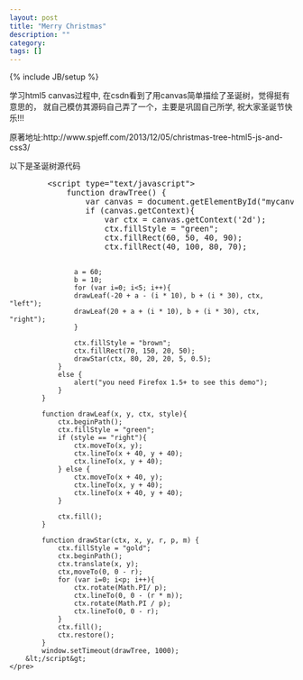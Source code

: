 ```yaml
---
layout: post
title: "Merry Christmas"
description: ""
category: 
tags: []
---
```

{% include JB/setup %}
<div>
    <p>学习html5 canvas过程中, 在csdn看到了用canvas简单描绘了圣诞树，觉得挺有意思的， 就自己模仿其源码自己弄了一个，主要是巩固自己所学, 祝大家圣诞节快乐!!!</p>
    原著地址:<a>http://www.spjeff.com/2013/12/05/christmas-tree-html5-js-and-css3/</a>
</div>

<div>
    <canvas id="mycanvas" height="200" width="200"></canvas>
    <script type="text/javascript">
        function drawTree() {
            var canvas = document.getElementById("mycanvas");
            if (canvas.getContext){
                var ctx = canvas.getContext('2d');
                ctx.fillStyle = "green";
                ctx.fillRect(60, 50, 40, 90);
                ctx.fillRect(40, 100, 80, 70);

                a = 60;
                b = 10;
                for (var i=0; i<5; i++){
                drawLeaf(-20 + a - (i * 10), b + (i * 30), ctx, "left");
                drawLeaf(20 + a + (i * 10), b + (i * 30), ctx, "right");
                }

                ctx.fillStyle = "brown";
                ctx.fillRect(70, 150, 20, 50);
                drawStar(ctx, 80, 20, 20, 5, 0.5);
            }
            else {
                alert("you need Firefox 1.5+ to see this demo");
            }
        }

        function drawLeaf(x, y, ctx, style){
            ctx.beginPath();
            ctx.fillStyle = "green";
            if (style == "right"){
                ctx.moveTo(x, y);
                ctx.lineTo(x + 40, y + 40);
                ctx.lineTo(x, y + 40);
            } else {
                ctx.moveTo(x + 40, y);
                ctx.lineTo(x, y + 40);
                ctx.lineTo(x + 40, y + 40);
            }

            ctx.fill();
        }

        function drawStar(ctx, x, y, r, p, m) {
            ctx.fillStyle = "gold";
            ctx.beginPath();
            ctx.translate(x, y);
            ctx,moveTo(0, 0 - r);
            for (var i=0; i<p; i++){
                ctx.rotate(Math.PI/ p);
                ctx.lineTo(0, 0 - (r * m));
                ctx.rotate(Math.PI / p);
                ctx.lineTo(0, 0 - r);
            }
            ctx.fill();
            ctx.restore();
        }

    window.setTimeout(drawTree, 1000);
  </script>
</div>
<div>
    <p>以下是圣诞树源代码</p>
    <pre>
        &lt;script type="text/javascript"&gt;
            function drawTree() {
                var canvas = document.getElementById("mycanvas");
                if (canvas.getContext){
                    var ctx = canvas.getContext('2d');
                    ctx.fillStyle = "green";
                    ctx.fillRect(60, 50, 40, 90);
                    ctx.fillRect(40, 100, 80, 70);

                    a = 60;
                    b = 10;
                    for (var i=0; i<5; i++){
                    drawLeaf(-20 + a - (i * 10), b + (i * 30), ctx, "left");
                    drawLeaf(20 + a + (i * 10), b + (i * 30), ctx, "right");
                    }

                    ctx.fillStyle = "brown";
                    ctx.fillRect(70, 150, 20, 50);
                    drawStar(ctx, 80, 20, 20, 5, 0.5);
                }
                else {
                    alert("you need Firefox 1.5+ to see this demo");
                }
            }

            function drawLeaf(x, y, ctx, style){
                ctx.beginPath();
                ctx.fillStyle = "green";
                if (style == "right"){
                    ctx.moveTo(x, y);
                    ctx.lineTo(x + 40, y + 40);
                    ctx.lineTo(x, y + 40);
                } else {
                    ctx.moveTo(x + 40, y);
                    ctx.lineTo(x, y + 40);
                    ctx.lineTo(x + 40, y + 40);
                }

                ctx.fill();
            }

            function drawStar(ctx, x, y, r, p, m) {
                ctx.fillStyle = "gold";
                ctx.beginPath();
                ctx.translate(x, y);
                ctx,moveTo(0, 0 - r);
                for (var i=0; i<p; i++){
                    ctx.rotate(Math.PI/ p);
                    ctx.lineTo(0, 0 - (r * m));
                    ctx.rotate(Math.PI / p);
                    ctx.lineTo(0, 0 - r);
                }
                ctx.fill();
                ctx.restore();
            }
            window.setTimeout(drawTree, 1000);
        &lt;/script&gt;
    </pre>
</div>


